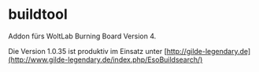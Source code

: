 buildtool
=========

Addon fürs WoltLab Burning Board Version 4.

Die Version 1.0.35 ist produktiv im Einsatz unter [http://gilde-legendary.de](http://www.gilde-legendary.de/index.php/EsoBuildsearch/)

